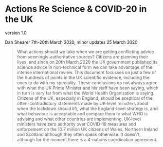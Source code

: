 # Actions Re Science & COVID-20 in the UK 

version 1.0

Dan Shearer
7th-20th March 2020, minor updates 25 March 2020

> What actions should we take when we are getting conflicting advice from
> seemingly-authoritative sources? Citizens are planning their lives, and since
> on 20th March 2020 the UK government published its science advice in
> non-technical form we can take advantage of the intense international review.
> This document focusses on just a few of the hundreds of points in the UK
> scientific evidence, including the ones to do with my speciality. These
> conclusions do not always agree with what the UK Prime Minister and his staff
> have been saying, which in turn is very far from what the World Health
> Organisation is saying. Citizens of the UK, especially in England, should be
> sceptical of the often-contradictory statements made by UK-level ministers
> about when the lockdown should lift, what the England-level strategy is, and
> what behaviour is acceptable and compare them to what WHO is advising and
> what other countries are implementing. UK-level ministers have zero authority
> over COVID-19 measures and enforcement on the 10.7 million UK citizens of
> Wales, Northern Ireland and Scotland although they often speak otherwise. It
> doesn't, although for the moment there is a 4-nations coordination agreement.

